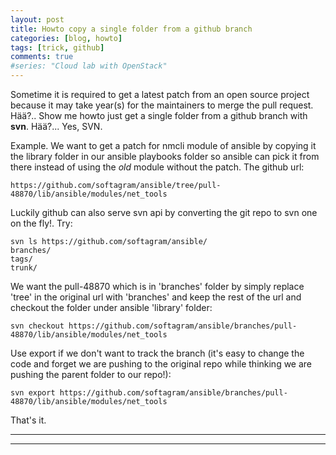 ```yaml
---
layout: post
title: Howto copy a single folder from a github branch
categories: [blog, howto]
tags: [trick, github]
comments: true
#series: "Cloud lab with OpenStack"
---
```


Sometime it is required to get a latest patch from an open source project because it may take year(s) for the maintainers to merge the pull request. Hää?.. Show me howto just get a single folder from a github branch with **svn**. Hää?... Yes, SVN.

Example. We want to get a patch for nmcli module of ansible by copying it the library folder in our ansible playbooks folder so ansible can pick it from there instead of using the _old_ module without the patch. The github url:

    https://github.com/softagram/ansible/tree/pull-48870/lib/ansible/modules/net_tools

Luckily github can also serve svn api by converting the git repo to svn one on the fly!. Try:

    svn ls https://github.com/softagram/ansible/
    branches/
    tags/
    trunk/

We want the pull-48870 which is in 'branches' folder by simply replace 'tree' in the original url with 'branches' and keep the rest of the url and checkout the folder under ansible 'library' folder:

    svn checkout https://github.com/softagram/ansible/branches/pull-48870/lib/ansible/modules/net_tools

Use export if we don't want to track the branch (it's easy to change the code and forget we are pushing to the original repo while thinking we are pushing the parent folder to our repo!):

    svn export https://github.com/softagram/ansible/branches/pull-48870/lib/ansible/modules/net_tools

That's it.

----
****
